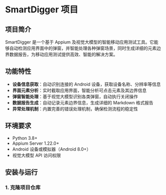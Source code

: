 # SmartDigger 项目

## 项目简介
SmartDigger 是一个基于 Appium 及视觉大模型的智能移动应用测试工具。它能够自动检测应用界面中的弹窗，并智能处理各种弹窗场景，同时生成详细的元素边界数据报告，为移动应用测试提供高效、智能的解决方案。

## 功能特性
- **设备信息获取**：自动识别连接的 Android 设备，获取设备名称、分辨率等信息
- **界面元素分析**：实时截取应用界面，智能分析可点击元素及其边界信息
- **弹窗智能处理**：基于视觉大模型识别各类弹窗，自动执行关闭操作
- **数据报告生成**：自动记录元素边界信息，生成详细的 Markdown 格式报告
- **异常处理机制**：内置完善的错误处理机制，确保检测流程的稳定性

## 环境要求
- Python 3.8+
- Appium Server 1.22.0+
- Android 设备或模拟器（Android 8.0+）
- 视觉大模型 API 访问权限

## 安装与运行

### 1. 克隆项目仓库